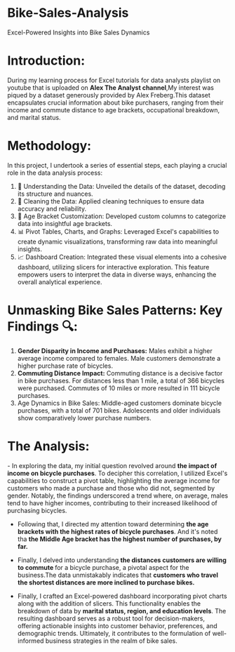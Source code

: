 # Bike-Sales-Analysis
Excel-Powered Insights into Bike Sales Dynamics


<h1>Introduction:</h1>
During my learning process for Excel tutorials for data analysts playlist on youtube that is uploaded on <STRONG>Alex The Analyst channel</STRONG>,My interest was piqued by a dataset generously provided by Alex Freberg.This dataset encapsulates crucial information about bike purchasers, ranging from their income and commute distance to age brackets, occupational breakdown, and marital status. 


<h1>Methodology:</h1>
In this project, I undertook a series of essential steps, each playing a crucial role in the data analysis process:

<ol>
            <li>🔄 Understanding the Data: Unveiled the details of the dataset, decoding its structure and nuances.</li>
            <li>🧹 Cleaning the Data: Applied cleaning techniques to ensure data accuracy and reliability.</li>
            <li>📆 Age Bracket Customization: Developed custom columns to categorize data into insightful age brackets.</li>
            <li>📊 Pivot Tables, Charts, and Graphs: Leveraged Excel's capabilities to create dynamic visualizations, transforming raw data into meaningful insights.</li>
            <li>📈 Dashboard Creation: Integrated these visual elements into a cohesive dashboard, utilizing slicers for interactive exploration. This feature empowers users to interpret the data in diverse ways, enhancing the overall analytical experience.</li>
        </ol>
      
<h1>Unmasking Bike Sales Patterns: Key Findings 🔍:</h1>

<ol>
            <li><strong>Gender Disparity in Income and Purchases:</strong> Males exhibit a higher average income compared to females. Male customers demonstrate a higher purchase rate of bicycles.</li>
            <li><strong>Commuting Distance Impact:</strong> Commuting distance is a decisive factor in bike purchases. For distances less than 1 mile, a total of 366 bicycles were purchased. Commutes of 10 miles or more resulted in 111 bicycle purchases.</li>
            <li><string>Age Dynamics in Bike Sales:</string> Middle-aged customers dominate bicycle purchases, with a total of 701 bikes. Adolescents and older individuals show comparatively lower purchase numbers.</li>
        </ol>


<h1>The Analysis:</h1>
- In exploring the data, my initial question revolved around <strong>the impact of income on bicycle purchases</strong>. To decipher this correlation, I utilized Excel's capabilities to construct a pivot table, highlighting the average income for customers who made a purchase and those who did not, segmented by gender. <storng>Notably, the findings underscored a trend where, on average, males tend to have higher incomes, contributing to their increased likelihood of purchasing bicycles</storng>.

- Following that, I directed my attention toward determining <strong>the age brackets with the highest rates of bicycle purchases</strong>. And it's noted tha <strong>the Middle Age bracket has the highest number of purchases, by far.</strong>

- Finally, I delved into understanding <strong>the distances customers are willing to commute </strong>for a bicycle purchase, a pivotal aspect for the business.The data unmistakably indicates that <strong>customers who travel the shortest distances are more inclined to purchase bikes.</strong>

- Finally, I crafted an Excel-powered dashboard incorporating pivot charts along with the addition of slicers. This functionality enables the breakdown of data by <strong>marital status, region, and education levels</strong>. The resulting dashboard serves as a robust tool for decision-makers, offering actionable insights into customer behavior, preferences, and demographic trends. Ultimately, it contributes to the formulation of well-informed business strategies in the realm of bike sales.
 

